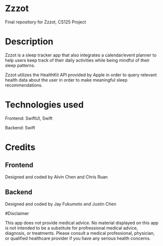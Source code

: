 # Zzzot
Final repository for Zzzot, CS125 Project

# Description

Zzzot is a sleep tracker app that also integrates a calendar/event planner to help users keep track of their daily activities while being mindful
of their sleep patterns.

Zzzot utilizes the HealthKit API provided by Apple in order to query relevant health data about the user in order to make meaningful sleep recommendations.

# Technologies used

Frontend: SwiftUI, Swift

Backend: Swift

# Credits

## Frontend
Designed and coded by Alvin Chen and Chris Ruan

## Backend
Designed and coded by Jay Fukumoto and Justin Chen

#Disclaimer

This app does not provide medical advice. No material displayed on this app is not intended to be a substitute for profressional medical advice, diagnosis, or treatments. Please consult a medical professional, physician, or qualified healthcare provider if you have any serious health concerns.
